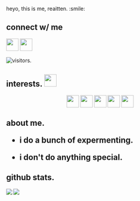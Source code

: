 
</p>
<div size='20px'> heyo, this is me, reaitten. :smile: 


## connect w/ me
<a href = 'https://www.twitter.com/@knotreaitten'> <img width = '33px' src="https://raw.githubusercontent.com/rahulbanerjee26/githubAboutMeGenerator/main/icons/twitter.svg"/></a> 
<a href = 'https://www.github.com/reaitten'> <img width = '33px' src="https://raw.githubusercontent.com/rahulbanerjee26/githubAboutMeGenerator/main/icons/github.svg"/></a> 
  

![visitors.](https://visitor-badge.glitch.me/badge?page_id=reaitten.reaitten)
</div>

## interests. <img src = "https://media2.giphy.com/media/QssGEmpkyEOhBCb7e1/giphy.gif?cid=ecf05e47a0n3gi1bfqntqmob8g9aid1oyj2wr3ds3mg700bl&rid=giphy.gif" width = 33px> 
<p align = 'center'>
<img width ='33px' align='center' src ='https://raw.githubusercontent.com/rahulbanerjee26/githubAboutMeGenerator/main/icons/android.svg'>
<img width ='33px' align='center' src ='https://raw.githubusercontent.com/rahulbanerjee26/githubAboutMeGenerator/main/icons/youtube.svg'>
<img width ='33px' align='center' src ='https://raw.githubusercontent.com/rahulbanerjee26/githubAboutMeGenerator/main/icons/cpp.svg'>
<img width ='33px' align='center' src ='https://raw.githubusercontent.com/rahulbanerjee26/githubAboutMeGenerator/main/icons/discord.svg'>
<img width ='33px' align='center' src ='https://raw.githubusercontent.com/rahulbanerjee26/githubAboutMeGenerator/main/icons/python.svg'>

<h2> about me.

- i do a bunch of expermenting.

- i don't do anything special.


## github stats.
<a href="https://github.com/anuraghazra/github-readme-stats">
<img align="left" src="https://github-readme-stats.vercel.app/api?username=reaitten&count_private=true&show_icons=true&theme=default" />
</a>
  
<a href="https://github.com/anuraghazra/convoychat">
<img align="left" src="https://github-readme-stats.vercel.app/api/top-langs/?username=reaitten&theme=default" />
</a>

<!-- BLOG-POST-LIST:START -->
<!-- BLOG-POST-LIST:END -->


